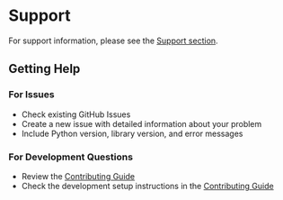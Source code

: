# Support

For support information, please see the [Support section](community/support.md).
## Getting Help

### For Issues
- Check existing GitHub Issues
- Create a new issue with detailed information about your problem
- Include Python version, library version, and error messages

### For Development Questions
- Review the [Contributing Guide](CONTRIBUTING.md)
- Check the development setup instructions in the [Contributing Guide](community/contributing.md)
